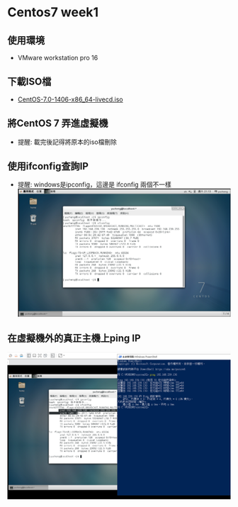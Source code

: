 # Centos7 week1
## 使用環境
* VMware workstation pro 16
## 下載ISO檔
* [CentOS-7.0-1406-x86_64-livecd.iso](http://ftp.jaist.ac.jp/pub/Linux/CentOS-vault/centos/7.0.1406/isos/x86_64/)
## 將CentOS 7 弄進虛擬機
* 提醒: 載完後記得將原本的iso檔刪除
## 使用ifconfig查詢IP
* 提醒: windows是ipconfig，這邊是 ifconfig 兩個不一樣
![1](https://github.com/cycyucheng1010/NQU/blob/main/Centos7/week1-1.PNG)
## 在虛擬機外的真正主機上ping IP
![2](https://github.com/cycyucheng1010/NQU/blob/main/Centos7/homework1.PNG)

